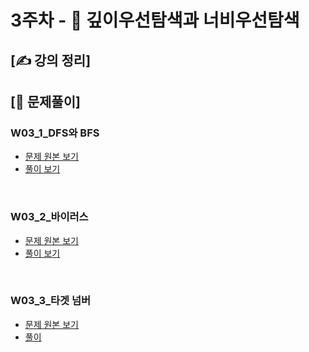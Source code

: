 # 3주차 - 📏 깊이우선탐색과 너비우선탐색

## [✍ 강의 정리]

## [🥇 문제풀이]

### W03_1_DFS와 BFS
- [문제 원본 보기](https://www.acmicpc.net/problem/1260)
- [풀이 보기](./../code/practice/prc_w03_1_DFS와BFS.py)

<br/>

### W03_2_바이러스
- [문제 원본 보기](https://www.acmicpc.net/problem/2606)
- [풀이 보기](./../code/practice/prc_w03_2_바이러스.py)

<br/>

### W03_3_타겟 넘버
- [문제 원본 보기](https://www.acmicpc.net/problem/10816)
- [풀이](./../code/practice/prc_w03_3_타겟넘버.py)
